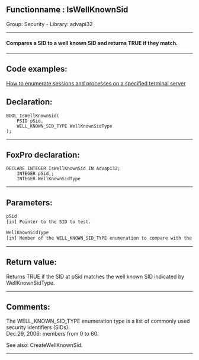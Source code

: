 <link rel="stylesheet" type="text/css" href="../../css/win32api.css">  
<link rel="stylesheet" href="https://cdnjs.cloudflare.com/ajax/libs/font-awesome/4.7.0/css/font-awesome.min.css">

## Functionname : IsWellKnownSid
Group: Security - Library: advapi32    
***  


#### Compares a SID to a well known SID and returns TRUE if they match.

***  


## Code examples:
[How to enumerate sessions and processes on a specified terminal server](../../samples/sample_519.md)  

## Declaration:
```foxpro  
BOOL IsWellKnownSid(
	PSID pSid,
	WELL_KNOWN_SID_TYPE WellKnownSidType
);  
```  
***  


## FoxPro declaration:
```foxpro  
DECLARE INTEGER IsWellKnownSid IN Advapi32;
	INTEGER pSid,;
	INTEGER WellKnownSidType  
```  
***  


## Parameters:
```txt  
pSid
[in] Pointer to the SID to test.

WellKnownSidType
[in] Member of the WELL_KNOWN_SID_TYPE enumeration to compare with the SID at pSid.  
```  
***  


## Return value:
Returns TRUE if the SID at pSid matches the well known SID indicated by WellKnownSidType.  
***  


## Comments:
The WELL_KNOWN_SID_TYPE enumeration type is a list of commonly used security identifiers (SIDs).  
Dec.29, 2006: members from 0 to 60.  
  
See also: CreateWellKnownSid.  
  
***  

